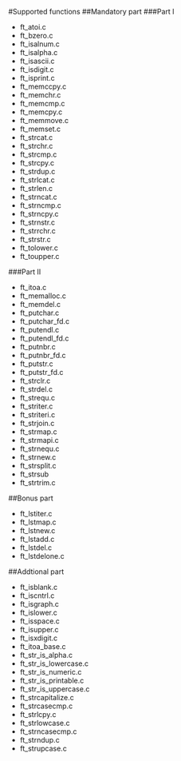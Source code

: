 #Supported functions
##Mandatory part
###Part I

- ft_atoi.c
- ft_bzero.c
- ft_isalnum.c
- ft_isalpha.c
- ft_isascii.c
- ft_isdigit.c
- ft_isprint.c
- ft_memccpy.c
- ft_memchr.c
- ft_memcmp.c
- ft_memcpy.c
- ft_memmove.c
- ft_memset.c
- ft_strcat.c
- ft_strchr.c
- ft_strcmp.c
- ft_strcpy.c
- ft_strdup.c
- ft_strlcat.c
- ft_strlen.c
- ft_strncat.c
- ft_strncmp.c
- ft_strncpy.c
- ft_strnstr.c
- ft_strrchr.c
- ft_strstr.c
- ft_tolower.c
- ft_toupper.c

###Part II

- ft_itoa.c
- ft_memalloc.c
- ft_memdel.c
- ft_putchar.c
- ft_putchar_fd.c
- ft_putendl.c
- ft_putendl_fd.c
- ft_putnbr.c
- ft_putnbr_fd.c
- ft_putstr.c
- ft_putstr_fd.c
- ft_strclr.c
- ft_strdel.c
- ft_strequ.c
- ft_striter.c
- ft_striteri.c
- ft_strjoin.c
- ft_strmap.c
- ft_strmapi.c
- ft_strnequ.c
- ft_strnew.c
- ft_strsplit.c
- ft_strsub
- ft_strtrim.c

##Bonus part

- ft_lstiter.c
- ft_lstmap.c
- ft_lstnew.c
- ft_lstadd.c
- ft_lstdel.c
- ft_lstdelone.c

##Addtional part

- ft_isblank.c
- ft_iscntrl.c
- ft_isgraph.c
- ft_islower.c
- ft_isspace.c
- ft_isupper.c
- ft_isxdigit.c
- ft_itoa_base.c
- ft_str_is_alpha.c
- ft_str_is_lowercase.c
- ft_str_is_numeric.c
- ft_str_is_printable.c
- ft_str_is_uppercase.c
- ft_strcapitalize.c
- ft_strcasecmp.c
- ft_strlcpy.c
- ft_strlowcase.c
- ft_strncasecmp.c
- ft_strndup.c
- ft_strupcase.c
